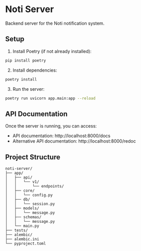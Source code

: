 # Noti Server

Backend server for the Noti notification system.

## Setup

1. Install Poetry (if not already installed):
```bash
pip install poetry
```

2. Install dependencies:
```bash
poetry install
```

3. Run the server:
```bash
poetry run uvicorn app.main:app --reload
```

## API Documentation

Once the server is running, you can access:
- API documentation: http://localhost:8000/docs
- Alternative API documentation: http://localhost:8000/redoc

## Project Structure

```
noti-server/
├── app/
│   ├── api/
│   │   └── v1/
│   │       └── endpoints/
│   ├── core/
│   │   └── config.py
│   ├── db/
│   │   └── session.py
│   ├── models/
│   │   └── message.py
│   ├── schemas/
│   │   └── message.py
│   └── main.py
├── tests/
├── alembic/
├── alembic.ini
└── pyproject.toml
```
